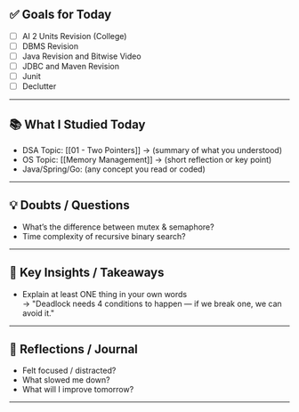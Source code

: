 ## ✅ Goals for Today 
- [ ] AI 2 Units Revision (College)
- [ ] DBMS Revision
- [ ] Java Revision and Bitwise Video
- [ ] JDBC and Maven Revision
- [ ] Junit 
- [ ] Declutter

---

## 📚 What I Studied Today
- DSA Topic: [[01 - Two Pointers]] → (summary of what you understood)
- OS Topic: [[Memory Management]] → (short reflection or key point)
- Java/Spring/Go: (any concept you read or coded)

---

## 💡 Doubts / Questions
- What’s the difference between mutex & semaphore?
- Time complexity of recursive binary search?

---

## 🧠 Key Insights / Takeaways
- Explain at least ONE thing in your own words  
  → "Deadlock needs 4 conditions to happen — if we break one, we can avoid it."

---
## 💬 Reflections / Journal
- Felt focused / distracted?
- What slowed me down?
- What will I improve tomorrow?
---

